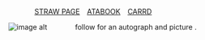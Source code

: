 
⠀⠀⠀⠀⠀[STRAW PAGE](https://pbalim3.straw.page/) ⠀[ATABOOK](https://pbalim.atabook.org/)⠀ [CARRD](https://pbalim.carrd.co/)

![image alt](https://i.imgur.com/LmfQ9fS.jpeg)
⠀⠀⠀⠀⠀follow for an autograph and picture .
<!--
**5orrows/5orrows** is a ✨ _special_ ✨ repository because its `README.md` (this file) appears on your GitHub profile.

Here are some ideas to get you started:

- 🔭 I’m currently working on ...
- 🌱 I’m currently learning ...
- 👯 I’m looking to collaborate on ...
- 🤔 I’m looking for help with ...
- 💬 Ask me about ...
- 📫 How to reach me: ...
- 😄 Pronouns: ...
- ⚡ Fun fact: ...
-->
